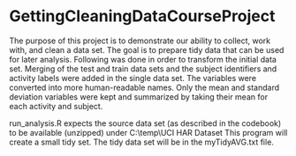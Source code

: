 # GettingCleaningDataCourseProject
The purpose of this project is to demonstrate our ability to collect, work with, and clean a data set. The goal is to prepare tidy data that can be used for later analysis.
Following was done in order to transform the initial data set.
Merging of the test and train data sets and the subject identifiers and activity labels were added in the single data set.
The variables were converted into more human-readable names.
Only the mean and standard deviation variables were kept and summarized by taking their mean for each activity and subject.

run_analysis.R expects the source data set (as described in the codebook) to be available (unzipped) under C:\temp\UCI HAR Dataset
This program will create a small tidy set.
The tidy data set will be in the myTidyAVG.txt file.
